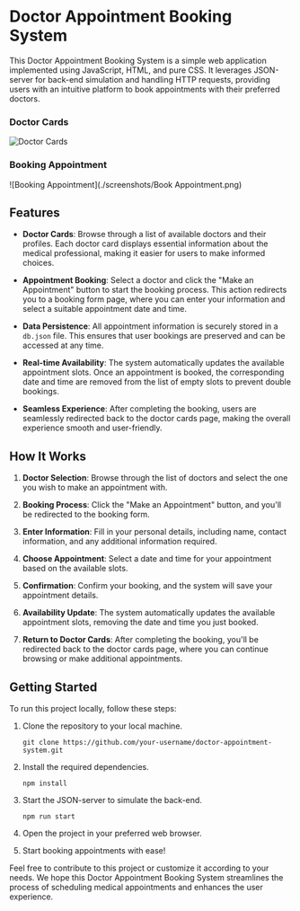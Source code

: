 # Doctor Appointment Booking System

This Doctor Appointment Booking System is a simple web application implemented using JavaScript, HTML, and pure CSS. It leverages JSON-server for back-end simulation and handling HTTP requests, providing users with an intuitive platform to book appointments with their preferred doctors.

### Doctor Cards

![Doctor Cards](../screenshots/Doctors.png)

### Booking Appointment

![Booking Appointment](./screenshots/Book Appointment.png)

## Features

- **Doctor Cards**: Browse through a list of available doctors and their profiles. Each doctor card displays essential information about the medical professional, making it easier for users to make informed choices.

- **Appointment Booking**: Select a doctor and click the "Make an Appointment" button to start the booking process. This action redirects you to a booking form page, where you can enter your information and select a suitable appointment date and time.

- **Data Persistence**: All appointment information is securely stored in a `db.json` file. This ensures that user bookings are preserved and can be accessed at any time.

- **Real-time Availability**: The system automatically updates the available appointment slots. Once an appointment is booked, the corresponding date and time are removed from the list of empty slots to prevent double bookings.

- **Seamless Experience**: After completing the booking, users are seamlessly redirected back to the doctor cards page, making the overall experience smooth and user-friendly.

## How It Works

1. **Doctor Selection**: Browse through the list of doctors and select the one you wish to make an appointment with.

2. **Booking Process**: Click the "Make an Appointment" button, and you'll be redirected to the booking form.

3. **Enter Information**: Fill in your personal details, including name, contact information, and any additional information required.

4. **Choose Appointment**: Select a date and time for your appointment based on the available slots.

5. **Confirmation**: Confirm your booking, and the system will save your appointment details.

6. **Availability Update**: The system automatically updates the available appointment slots, removing the date and time you just booked.

7. **Return to Doctor Cards**: After completing the booking, you'll be redirected back to the doctor cards page, where you can continue browsing or make additional appointments.

## Getting Started

To run this project locally, follow these steps:

1. Clone the repository to your local machine.

   ```
   git clone https://github.com/your-username/doctor-appointment-system.git
   ```

2. Install the required dependencies.

   ```
   npm install
   ```

3. Start the JSON-server to simulate the back-end.

   ```
   npm run start
   ```

4. Open the project in your preferred web browser.

5. Start booking appointments with ease!

Feel free to contribute to this project or customize it according to your needs. We hope this Doctor Appointment Booking System streamlines the process of scheduling medical appointments and enhances the user experience.
